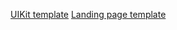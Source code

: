 <a href='./dist/UIKit/index.html'>UIKit template</a>
<a href='./dist/landing/index.html'>Landing page template</a>

